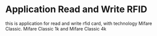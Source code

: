 # Application Read and Write RFID
this is application for read and write rfid card, with technology Mifare Classic. Mifare Classic 1k and Mifare Classic 4k
